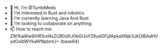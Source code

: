 - 👋 Hi, I’m @TurtleMeds
- 👀 I’m interested in Rust and robotics
- 🌱 I’m currently learning Java And Rust
- 💞️ I’m looking to collaborate on anything
- 📫 How to reach me: ZW1haWw6IHR1cnRsZUB0dXJ0bGUuY29udGFjdApkaXNjb3JkOiBAdHVydGxlbWVkaWNpbmU= (base64)
